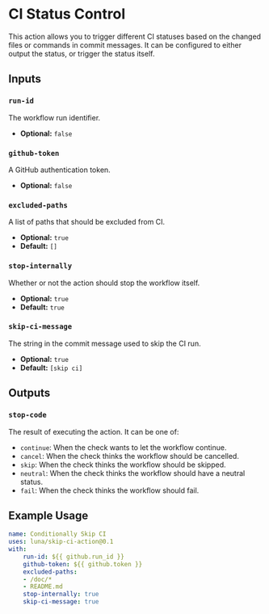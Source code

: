 # CI Status Control
This action allows you to trigger different CI statuses based on the changed
files or commands in commit messages. It can be configured to either output the
status, or trigger the status itself.

## Inputs

### `run-id`
The workflow run identifier.

- **Optional:** `false`

### `github-token`
A GitHub authentication token.

- **Optional:** `false`

### `excluded-paths`
A list of paths that should be excluded from CI.

- **Optional:** `true`
- **Default:** `[]`

### `stop-internally`
Whether or not the action should stop the workflow itself.

- **Optional:** `true`
- **Default:** `true`

### `skip-ci-message`
The string in the commit message used to skip the CI run.

- **Optional:** `true`
- **Default:** `[skip ci]`

## Outputs

### `stop-code`
The result of executing the action. It can be one of:

- `continue`: When the check wants to let the workflow continue.
- `cancel`: When the check thinks the workflow should be cancelled.
- `skip`: When the check thinks the workflow should be skipped.
- `neutral`: When the check thinks the workflow should have a neutral status.
- `fail`: When the check thinks the workflow should fail.

## Example Usage

```yaml
name: Conditionally Skip CI
uses: luna/skip-ci-action@0.1
with:
    run-id: ${{ github.run_id }}
    github-token: ${{ github.token }}
    excluded-paths:
    - /doc/*
    - README.md
    stop-internally: true
    skip-ci-message: true
```

